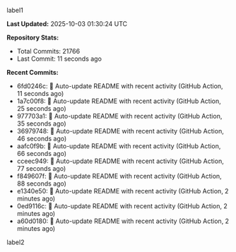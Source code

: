 
label1 
<!-- ACTIVITY_START -->
**Last Updated:** 2025-10-03 01:30:24 UTC

**Repository Stats:**
- Total Commits: 21766
- Last Commit: 11 seconds ago

**Recent Commits:**
- 6fd0246c: 🤖 Auto-update README with recent activity (GitHub Action, 11 seconds ago)
- 1a7c00f8: 🤖 Auto-update README with recent activity (GitHub Action, 25 seconds ago)
- 977703a1: 🤖 Auto-update README with recent activity (GitHub Action, 35 seconds ago)
- 36979748: 🤖 Auto-update README with recent activity (GitHub Action, 46 seconds ago)
- aafc0f9b: 🤖 Auto-update README with recent activity (GitHub Action, 66 seconds ago)
- cceec949: 🤖 Auto-update README with recent activity (GitHub Action, 77 seconds ago)
- f849607f: 🤖 Auto-update README with recent activity (GitHub Action, 88 seconds ago)
- e1340e50: 🤖 Auto-update README with recent activity (GitHub Action, 2 minutes ago)
- 0ed9116c: 🤖 Auto-update README with recent activity (GitHub Action, 2 minutes ago)
- a60d0180: 🤖 Auto-update README with recent activity (GitHub Action, 2 minutes ago)
<!-- ACTIVITY_END -->

label2
